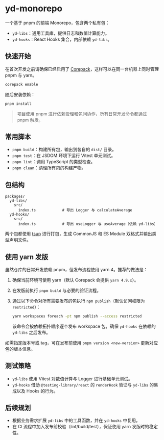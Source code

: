 # yd-monorepo

一个基于 pnpm 的前端 Monorepo，包含两个私有包：

- `yd-libs`：通用工具库，提供日志和数值计算能力。
- `yd-hooks`：React Hooks 集合，内部依赖 `yd-libs`。

## 快速开始

在首次开发之前请确保已经启用了 [Corepack](https://nodejs.org/api/corepack.html)，这样可以在同一台机器上同时管理 pnpm 与 yarn。

```bash
corepack enable
```

随后安装依赖：

```bash
pnpm install
```

> 项目使用 pnpm 进行依赖管理和包间协作，所有日常开发命令都通过 pnpm 触发。

## 常用脚本

- `pnpm build`：构建所有包，输出到各自的 `dist/` 目录。
- `pnpm test`：在 JSDOM 环境下运行 Vitest 单元测试。
- `pnpm lint`：调用 TypeScript 的类型检查。
- `pnpm clean`：清理所有包的构建产物。

## 包结构

```
packages/
  yd-libs/
    src/
      index.ts            # 导出 Logger 与 calculateAverage
  yd-hooks/
    src/
      index.ts            # 导出 useLogger 与 useAverage（依赖 yd-libs）
```

两个包都使用 [tsup](https://tsup.egoist.dev/) 进行打包，生成 CommonJS 和 ES Module 双格式并输出类型声明文件。

## 使用 yarn 发版

虽然仓库的日常开发依赖 pnpm，但发布流程使用 yarn 4。推荐的做法是：

1. 确保当前环境可使用 yarn（默认 Corepack 会提供 `yarn 4.9.x`）。
2. 在发版前执行 `pnpm build` 与必要的验证流程。
3. 通过以下命令对所有需要发布的包执行 `npm publish`（默认访问权限为 `restricted`）：

   ```bash
   yarn workspaces foreach -pt npm publish --access restricted
   ```

   该命令会按依赖拓扑顺序逐个发布 workspace 包，确保 `yd-hooks` 在依赖的 `yd-libs` 之后发布。

如需指定版本号或 tag，可在发布前使用 `pnpm version <new-version>` 更新对应包的版本信息。

## 测试策略

- `yd-libs` 使用 Vitest 对数值计算与 Logger 进行基础单元测试。
- `yd-hooks` 借助 `@testing-library/react` 的 `renderHook` 验证与 `yd-libs` 的集成以及 Hooks 的行为。

## 后续规划

- 根据业务需求扩展 `yd-libs` 中的工具函数，并在 `yd-hooks` 中复用。
- 在 CI 流程中加入发布前校验（lint/build/test），保证使用 yarn 发版时的稳定性。
